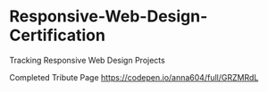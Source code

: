 # Responsive-Web-Design-Certification
Tracking Responsive Web Design Projects

Completed Tribute Page
https://codepen.io/anna604/full/GRZMRdL
